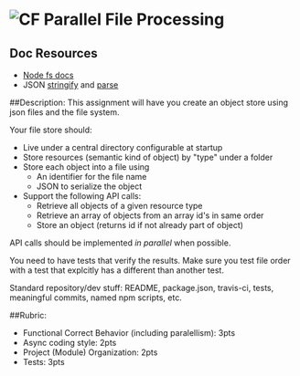 ![CF](http://i.imgur.com/7v5ASc8.png) Parallel File Processing
===

## Doc Resources
* [Node fs docs](https://nodejs.org/api/fs.html)
* JSON [stringify](https://developer.mozilla.org/en-US/docs/Web/JavaScript/Reference/Global_Objects/JSON/stringify) 
and [parse](https://developer.mozilla.org/en-US/docs/Web/JavaScript/Reference/Global_Objects/JSON/parse)

##Description:
This assignment will have you create an object store using json files and the file system.

Your file store should:
* Live under a central directory configurable at startup
* Store resources (semantic kind of object) by "type" under a folder
* Store each object into a file using
    * An identifier for the file name
    * JSON to serialize the object
* Support the following API calls:
    * Retrieve all objects of a given resource type
    * Retrieve an array of objects from an array id's in same order
    * Store an object (returns id if not already part of object)

API calls should be implemented _in parallel_ when possible.

You need to have tests that verify the results.  Make sure you test file order with a test
that explcitly has a different than another test.

Standard repository/dev stuff: README, package.json, travis-ci, tests, meaningful commits, named npm scripts, etc.

##Rubric:

  * Functional Correct Behavior (including paralellism): 3pts
  * Async coding style: 2pts
  * Project (Module) Organization: 2pts
  * Tests: 3pts
